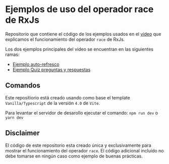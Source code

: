 # Ejemplos de uso del operador race de RxJs

Repositorio que contiene el código de los ejemplos usados en el [vídeo](https://youtu.be/OdzBOTeG654) que explicamos el funcionamiento del operador `race` de RxJs.

Los dos ejemplos principales del video se encuentran en las siguientes ramas:

-   [Ejemplo auto-refresco](https://github.com/ako-tech/rxjs-race-examples/tree/auto-refresh)
-   [Ejemplo Quiz preguntas y respuestas](https://github.com/ako-tech/rxjs-race-examples/tree/quiz)

## Comandos

Este repositiorio está creado usando como base el template `Vanilla/Typescript` de la versión `4.0` de `Vite`.

Para levantar el servidor de desarollo ejecutar el comando:
`npm run dev` o `yarn dev`

## Disclaimer

El código de este repositorio esta creado única y exclusivamente para mostrar el funcionamiento del operador `race`. El código adicional incluído no debe tomarse en ningún caso como ejemplo de buenas prácticas.
